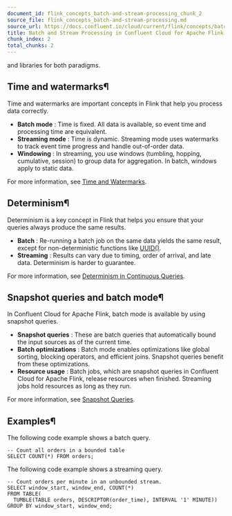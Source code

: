 ```yaml
---
document_id: flink_concepts_batch-and-stream-processing_chunk_2
source_file: flink_concepts_batch-and-stream-processing.md
source_url: https://docs.confluent.io/cloud/current/flink/concepts/batch-and-stream-processing.html
title: Batch and Stream Processing in Confluent Cloud for Apache Flink
chunk_index: 2
total_chunks: 2
---
```


and libraries for both paradigms.

## Time and watermarks¶

Time and watermarks are important concepts in Flink that help you process data correctly.

  * **Batch mode** : Time is fixed. All data is available, so event time and processing time are equivalent.
  * **Streaming mode** : Time is dynamic. Streaming mode uses watermarks to track event time progress and handle out-of-order data.
  * **Windowing** : In streaming, you use windows (tumbling, hopping, cumulative, session) to group data for aggregation. In batch, windows apply to static data.

For more information, see [Time and Watermarks](timely-stream-processing.html#flink-sql-timely-stream-processing).

## Determinism¶

Determinism is a key concept in Flink that helps you ensure that your queries always produce the same results.

  * **Batch** : Re-running a batch job on the same data yields the same result, except for non-deterministic functions like [UUID()](../reference/functions/numeric-functions.html#flink-sql-uuid-function).
  * **Streaming** : Results can vary due to timing, order of arrival, and late data. Determinism is harder to guarantee.

For more information, see [Determinism in Continuous Queries](determinism.html#flink-sql-determinism).

## Snapshot queries and batch mode¶

In Confluent Cloud for Apache Flink, batch mode is available by using snapshot queries.

  * **Snapshot queries** : These are batch queries that automatically bound the input sources as of the current time.
  * **Batch optimizations** : Batch mode enables optimizations like global sorting, blocking operators, and efficient joins. Snapshot queries benefit from these optimizations.
  * **Resource usage** : Batch jobs, which are snapshot queries in Confluent Cloud for Apache Flink, release resources when finished. Streaming jobs hold resources as long as they run.

For more information, see [Snapshot Queries](snapshot-queries.html#flink-sql-snapshot-queries).

## Examples¶

The following code example shows a batch query.

    -- Count all orders in a bounded table
    SELECT COUNT(*) FROM orders;

The following code example shows a streaming query.

    -- Count orders per minute in an unbounded stream.
    SELECT window_start, window_end, COUNT(*)
    FROM TABLE(
      TUMBLE(TABLE orders, DESCRIPTOR(order_time), INTERVAL '1' MINUTE))
    GROUP BY window_start, window_end;
